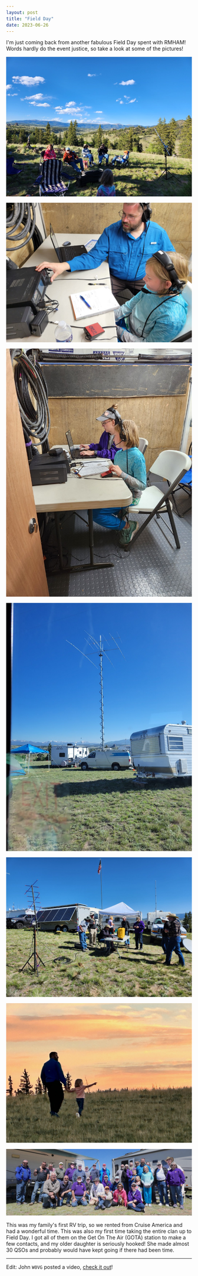 ```yaml
---
layout: post
title: "Field Day"
date: 2023-06-26
---
```


I'm just coming back from another fabulous Field Day spent with RMHAM! Words hardly do the event
justice, so take a look at some of the pictures!

![Hanging out in the afternoon](/assets/2023-06-23_19-03.jpg)

![Kaylee on GOTA with me](/assets/2023-06-24_13-35.jpg)

![Kaylee on GOTA with Lisa](/assets/2023-06-24_19-07.jpg)

![QRV with the FT8 station](/assets/2023-06-25_08-33.jpg)

![Satellite station with the bunk trailer in the background](/assets/2023-06-25_09-34.jpg)

![Ava and I taking a sunset stroll](/assets/2023-06-26_21-17.jpg)

![The whole RMHAM Field Day crew](/assets/2023-06-24-field-day-crew.jpg)

This was my family's first RV trip, so we rented from Cruise America and had a wonderful time. This
was also my first time taking the entire clan up to Field Day. I got all of them on the Get On The
Air (GOTA) station to make a few contacts, and my older daughter is seriously hooked! She made
almost 30 QSOs and probably would have kept going if there had been time.

---

Edit: John `W0VG` posted a video, [check it out](https://www.youtube.com/watch?v=hXDzzWUICxc)!
